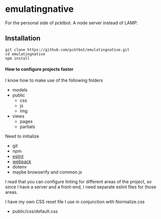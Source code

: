 # emulatingnative
For the personal side of pcktbot. A node server instead of LAMP. 

## Installation

```
git clone https://github.com/pcktbot/emulatingnative.git
cd emulatingnative
npm install
```




#### How to configure projects faster

I know how to make use of the following folders
- models
- public
  - css
  - js
  - img
- views
  - pages
  - partials

Need to initialize
- git
- npm
- [eslint](https://eslint.org/docs/user-guide/getting-started)
- [webpack](https://webpack.js.org/guides/getting-started/)
- dotenv
- maybe browserify and common js

I read that you can configure linting for different areas of the project, so since I have a server and a front-end, I need separate eslint files for those areas.

I have my own CSS reset file I use in conjunction with Normalize.css
- public/css/default.css


